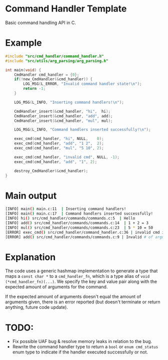 # Command Handler Template
Basic command handling API in C.

# Example
```c
#include "src/cmd_handler/command_handler.h"
#include "src/utils/arg_parsing/arg_parsing.h"

int main(void) {
    CmdHandler cmd_handler = {0};
    if(!new_CmdHandler(&cmd_handler)) {
        LOG_MSG(L_ERROR, "Invalid command handler state!\n");
        return -1;
    }

    LOG_MSG(L_INFO, "Inserting command handlers!\n");

    CmdHandler_insert(&cmd_handler, "hi",  hi);
    CmdHandler_insert(&cmd_handler, "add", add);
    CmdHandler_insert(&cmd_handler, "mul", mul);

    LOG_MSG(L_INFO, "Command handlers inserted successfully!\n");

    exec_cmd(cmd_handler, "hi", NULL,    0);
    exec_cmd(cmd_handler, "add", "1 2",  2);
    exec_cmd(cmd_handler, "mul", "5 10", 2);

    exec_cmd(cmd_handler, "invalid cmd", NULL, -1);
    exec_cmd(cmd_handler, "add", "1", 2);

    destroy_CmdHandler(&cmd_handler);
}
```

# Main output
```bash
[INFO] main() main.c:11  | Inserting command handlers!
[INFO] main() main.c:17  | Command handlers inserted successfully!
[INFO] hi() src/cmd_handler/commands/commands.c:5  | Hello
[INFO] add() src/cmd_handler/commands/commands.c:14  | 1 + 2 = 3
[INFO] mul() src/cmd_handler/commands/commands.c:23  | 5 * 10 = 50
[ERROR] exec_cmd() src/cmd_handler/command_handler.c:36 | invalid cmd is an invalid command!
[ERROR] add() src/cmd_handler/commands/commands.c:9 | Invalid # of arguments! Expected 1 argument(s), but found 2!
```

# Explanation
The code uses a generic hashmap implementation to generate a type that maps a ``const char *`` to a ``cmd_handler_fn``, which is a type alias of ``void (*cmd_handler_fn)(...)``. We specify the key and value pair along with the expected amount of arguments for the command. 

If the expected amount of arguments doesn't equal the amount of arguments given, there is an error reported (but doesn't terminate or return anything, future code update). 

# TODO:
* Fix possible UAF bug & resolve memory leaks in relation to the bug.
* Rewrite the command handler type to return a ``bool`` or ``enum cmd_status`` enum type to indicate if the handler executed successfully or not.
